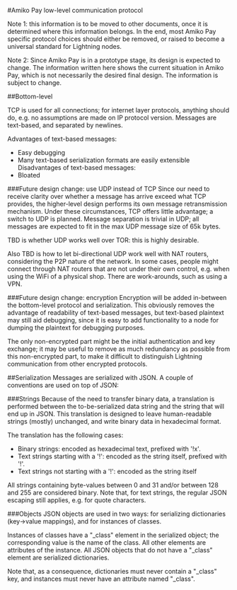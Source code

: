 #Amiko Pay low-level communication protocol

Note 1: this information is to be moved to other documents, once it is
determined where this information belongs. In the end, most Amiko Pay specific
protocol choices should either be removed, or raised to become a universal
standard for Lightning nodes.

Note 2: Since Amiko Pay is in a prototype stage, its design is expected to
change. The information written here shows the current situation in Amiko Pay,
which is not necessarily the desired final design. The information is subject to
change.


##Bottom-level

TCP is used for all connections; for internet layer protocols, anything
should do, e.g. no assumptions are made on IP protocol version. Messages are
text-based, and separated by newlines.

Advantages of text-based messages:
* Easy debugging
* Many text-based serialization formats are easily extensible
Disadvantages of text-based messages:
* Bloated

###Future design change: use UDP instead of TCP
Since our need to receive clarity over whether a message has arrive exceed what
TCP provides, the higher-level design performs its own message retransmission
mechanism. Under these circumstances, TCP offers little advantage; a switch to
UDP is planned. Message separation is trivial in UDP; all messages are expected
to fit in the max UDP message size of 65k bytes.

TBD is whether UDP works well over TOR: this is highly desirable.

Also TBD is how to let bi-directional UDP work well with NAT routers,
considering the P2P nature of the network. In some cases, people might connect
through NAT routers that are not under their own control, e.g. when using
the WiFi of a physical shop. There are work-arounds, such as using a VPN.

###Future design change: encryption
Encryption will be added in-between the bottom-level protocol and serialization.
This obviously removes the advantage of readability of text-based messages, but
text-based plaintext may still aid debugging, since it is easy to add
functionality to a node for dumping the plaintext for debugging purposes.

The only non-encrypted part might be the initial authentication and key
exchange; it may be useful to remove as much redundancy as possible from this
non-encrypted part, to make it difficult to distinguish Lightning communication
from other encrypted protocols.


##Serialization
Messages are serialized with JSON. A couple of conventions are used on top of
JSON:

###Strings
Because of the need to transfer binary data, a translation is performed
between the to-be-serialized data string and the string that will end up in
JSON. This translation is designed to leave human-readable strings (mostly)
unchanged, and write binary data in hexadecimal format.

The translation has the following cases:
* Binary strings: encoded as hexadecimal text, prefixed with '!x'.
* Text strings starting with a '!': encoded as the string itself, prefixed with '!'.
* Text strings not starting with a '!': encoded as the string itself

All strings containing byte-values between 0 and 31 and/or between
128 and 255 are considered binary. Note that, for text strings, the regular
JSON escaping still applies, e.g. for quote characters.

###Objects
JSON objects are used in two ways: for serializing dictionaries (key->value
mappings), and for instances of classes.

Instances of classes have a "_class" element in the serialized object; the
corresponding value is the name of the class. All other elements are attributes
of the instance. All JSON objects that do not have a "_class" element are
serialized dictionaries.

Note that, as a consequence, dictionaries must never contain a "_class" key,
and instances must never have an attribute named "_class".


